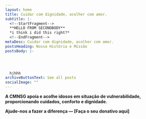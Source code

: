 ```yaml
---
layout: home
title: Cuidar com dignidade, acolher com amor.
subtitle: |-
  <!--StartFragment-->
  **HELLO FROM SECONDBODY** 
  *i think i did this right?*
  <!--EndFragment-->
metaDesc: Cuidar com dignidade, acolher com amor.
postsHeading: Nossa História e Missão
postsBody: |-
  



  h﻿jhhh
archiveButtonText: See all posts
socialImage: ""
---
```

<!--StartFragment-->

**A CMNSG apoia e acolhe idosos em situação de vulnerabilidade, proporcionando cuidados, conforto e dignidade.**

**Ajude-nos a fazer a diferença — \[Faça o seu donativo aqui]**

<!--EndFragment-->
